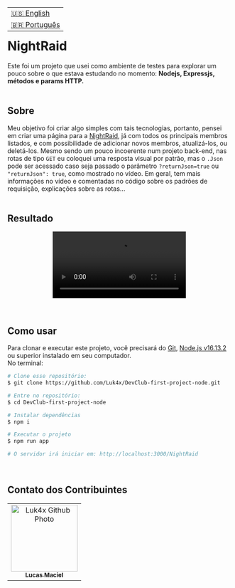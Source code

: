 <table align="right">
  <tr>
    <td>
      <a href="readme-en.md">🇺🇸 English</a>
    </td>
  </tr>
  <tr>
    <td>
      <a href="README.md">🇧🇷 Português</a>
    </td>
  </tr>
</table>
<br>

# NightRaid
Este foi um projeto que usei como ambiente de testes para explorar um pouco sobre o que estava estudando no momento: <strong>Nodejs, Expressjs, métodos e params HTTP.</strong>
<br><br>

## Sobre
Meu objetivo foi criar algo simples com tais tecnologias, portanto, pensei em criar uma página para a <a href="https://akamegakill.fandom.com/wiki/Night_Raid">NightRaid</a>, já com todos os principais membros listados, e com possibilidade de adicionar novos membros, atualizá-los, ou deletá-los.
Mesmo sendo um pouco incoerente num projeto back-end, nas rotas de tipo <code>GET</code> eu coloquei uma resposta visual por patrão, mas o <code>.Json</code> pode ser acessado caso seja passado o parâmetro <code>?returnJson=true</code> ou <code>"returnJson": true</code>, como mostrado no vídeo.
Em geral, tem mais informações no vídeo e comentadas no código sobre os padrões de requisição, explicações sobre as rotas...
<br><br>

## Resultado
<p align="center">
  <video src="https://user-images.githubusercontent.com/86276393/163866285-1b695498-8fc5-4d8a-a99a-160ac3599c70.mp4">
</p>
<br>
  
## Como usar
<p>Para clonar e executar este projeto, você precisará do <a href="https://git-scm.com/">Git</a>, <a href="https://nodejs.org/">Node.js v16.13.2</a> ou superior instalado em seu computador.<br>No terminal:</p>

```bash
# Clone esse repositório:
$ git clone https://github.com/Luk4x/DevClub-first-project-node.git

# Entre no repositório:
$ cd DevClub-first-project-node

# Instalar dependências 
$ npm i

# Executar o projeto
$ npm run app

# O servidor irá iniciar em: http://localhost:3000/NightRaid
```
<br>

## Contato dos Contribuintes
<table>
  <tr>
    <td align="center">
      <a href="https://www.linkedin.com/in/lucasmacielf/">
        <img src="https://avatars.githubusercontent.com/Luk4x" width="150px;" alt="Luk4x Github Photo"/><br>
        <sub>
          <b>Lucas Maciel</b>
        </sub>
      </a>
    </td>
  </tr>
</table>
